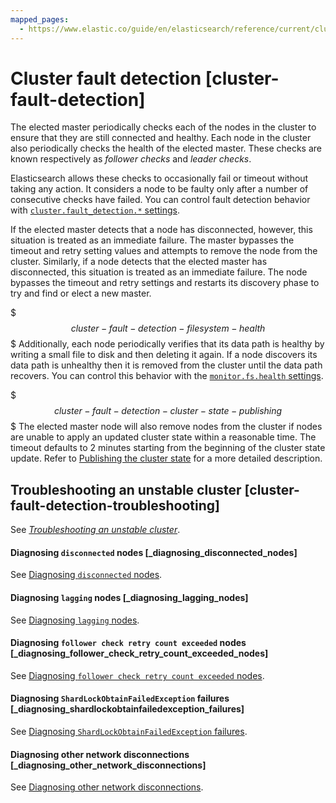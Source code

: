 ```yaml
---
mapped_pages:
  - https://www.elastic.co/guide/en/elasticsearch/reference/current/cluster-fault-detection.html
---
```


# Cluster fault detection [cluster-fault-detection]

The elected master periodically checks each of the nodes in the cluster to ensure that they are still connected and healthy. Each node in the cluster also periodically checks the health of the elected master. These checks are known respectively as *follower checks* and *leader checks*.

Elasticsearch allows these checks to occasionally fail or timeout without taking any action. It considers a node to be faulty only after a number of consecutive checks have failed. You can control fault detection behavior with [`cluster.fault_detection.*` settings](asciidocalypse://docs/elasticsearch/docs/reference/elasticsearch/configuration-reference/discovery-cluster-formation-settings.md).

If the elected master detects that a node has disconnected, however, this situation is treated as an immediate failure. The master bypasses the timeout and retry setting values and attempts to remove the node from the cluster. Similarly, if a node detects that the elected master has disconnected, this situation is treated as an immediate failure. The node bypasses the timeout and retry settings and restarts its discovery phase to try and find or elect a new master.

$$$cluster-fault-detection-filesystem-health$$$
Additionally, each node periodically verifies that its data path is healthy by writing a small file to disk and then deleting it again. If a node discovers its data path is unhealthy then it is removed from the cluster until the data path recovers. You can control this behavior with the [`monitor.fs.health` settings](https://www.elastic.co/guide/en/elasticsearch/reference/current/modules-discovery-settings.html).

$$$cluster-fault-detection-cluster-state-publishing$$$
The elected master node will also remove nodes from the cluster if nodes are unable to apply an updated cluster state within a reasonable time. The timeout defaults to 2 minutes starting from the beginning of the cluster state update. Refer to [Publishing the cluster state](cluster-state-overview.md#cluster-state-publishing) for a more detailed description.

## Troubleshooting an unstable cluster [cluster-fault-detection-troubleshooting]

See [*Troubleshooting an unstable cluster*](../../../troubleshoot/elasticsearch/troubleshooting-unstable-cluster.md).


#### Diagnosing `disconnected` nodes [_diagnosing_disconnected_nodes] 

See [Diagnosing `disconnected` nodes](../../../troubleshoot/elasticsearch/troubleshooting-unstable-cluster.md#troubleshooting-unstable-cluster-disconnected).


#### Diagnosing `lagging` nodes [_diagnosing_lagging_nodes] 

See [Diagnosing `lagging` nodes](../../../troubleshoot/elasticsearch/troubleshooting-unstable-cluster.md#troubleshooting-unstable-cluster-lagging).


#### Diagnosing `follower check retry count exceeded` nodes [_diagnosing_follower_check_retry_count_exceeded_nodes] 

See [Diagnosing `follower check retry count exceeded` nodes](../../../troubleshoot/elasticsearch/troubleshooting-unstable-cluster.md#troubleshooting-unstable-cluster-follower-check).


#### Diagnosing `ShardLockObtainFailedException` failures [_diagnosing_shardlockobtainfailedexception_failures] 

See [Diagnosing `ShardLockObtainFailedException` failures](../../../troubleshoot/elasticsearch/troubleshooting-unstable-cluster.md#troubleshooting-unstable-cluster-shardlockobtainfailedexception).


#### Diagnosing other network disconnections [_diagnosing_other_network_disconnections] 

See [Diagnosing other network disconnections](../../../troubleshoot/elasticsearch/troubleshooting-unstable-cluster.md#troubleshooting-unstable-cluster-network).



